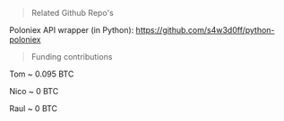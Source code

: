 > Related Github Repo's 

Poloniex API wrapper (in Python): https://github.com/s4w3d0ff/python-poloniex

> Funding contributions

Tom ~ 0.095 BTC

Nico ~ 0 BTC

Raul ~ 0 BTC
